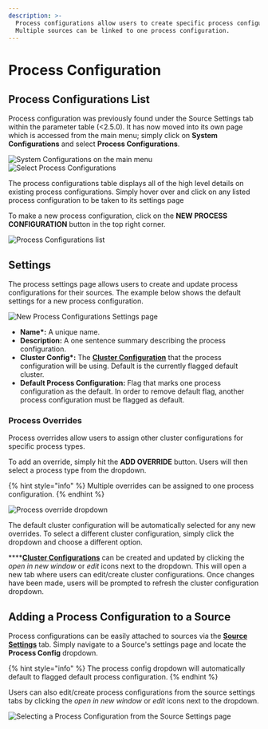 ```yaml
---
description: >-
  Process configurations allow users to create specific process configurations.
  Multiple sources can be linked to one process configuration.
---
```


# Process Configuration

## Process Configurations List

Process configuration was previously found under the Source Settings tab within the parameter table (<2.5.0). It has now moved into its own page which is accessed from the main menu; simply click on **System Configurations** and select **Process Configurations**.

![System Configurations on the main menu](../../../.gitbook/assets/cluster\_001.png) ![Select Process Configurations](../../../.gitbook/assets/process\_configs\_001.png)

The process configurations table displays all of the high level details on existing process configurations. Simply hover over and click on any listed process configuration to be taken to its settings page

To make a new process configuration, click on the **NEW PROCESS CONFIGURATION** button in the top right corner.

![Process Configurations list](../../../.gitbook/assets/process\_configs\_002.png)

## Settings

The process settings page allows users to create and update process configurations for their sources. The example below shows the default settings for a new process configuration.

![New Process Configurations Settings page](../../../.gitbook/assets/process\_configs\_003.png)

* **Name\*:** A unique name.
* **Description:** A one sentence summary describing the process configuration.
* **Cluster Config\*:** The [**Cluster Configuration**](cluster-configuration/) that the process configuration will be using. Default is the currently flagged default cluster.
* **Default Process Configuration:** Flag that marks one process configuration as the default. In order to remove default flag, another process configuration must be flagged as default.

### Process Overrides&#x20;

Process overrides allow users to assign other cluster configurations for specific process types.&#x20;

To add an override, simply hit the **ADD OVERRIDE** button. Users will then select a process type from the dropdown.

{% hint style="info" %}
Multiple overrides can be assigned to one process configuration.
{% endhint %}

![Process override dropdown](../../../.gitbook/assets/process\_configs\_004.png)

The default cluster configuration will be automatically selected for any new overrides. To select a different cluster configuration, simply click the dropdown and choose a different option.&#x20;

****[**Cluster Configurations**](cluster-configuration/) can be created and updated by clicking the _open in new window_ or _edit_ icons next to the dropdown. This will open a new tab where users can edit/create cluster configurations. Once changes have been made, users will be prompted to refresh the cluster configuration dropdown.

## Adding a Process Configuration to a Source

Process configurations can be easily attached to sources via the [**Source Settings**](../../source-configuration/source-details.md) tab. Simply navigate to a Source's settings page and locate the **Process Config** dropdown.

{% hint style="info" %}
The process config dropdown will automatically default to flagged default process configuration.
{% endhint %}

Users can also edit/create process configurations from the source settings tabs by clicking the _open in new window_ or _edit_ icons next to the dropdown.

![Selecting a Process Configuration from the Source Settings page](../../../.gitbook/assets/process\_configs\_005.png)
